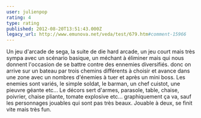 ```yaml
---
user: julienpop
rating: 4
type: rating
published: 2012-08-20T13:51:43.000Z
legacy_url: http://www.emunova.net/veda/test/679.htm#comment-15966
---
```

Un jeu d'arcade de sega, la suite de die hard arcade, un jeu court mais très sympa avec un scénario basique, un méchant à éliminer mais qui nous donnent l'occasion de se battre contre des ennemies diversifiés. donc on arrive sur un bateau par trois chemins différents à choisir et avance dans une zone avec un nombres d'énemies à tuer et après un mini boss. Les enemies sont variés, le simple soldat, le barman, un chef cuistot, une pieuvre géante etc... Le décors sert d'armes, parasole, table, chaise, poivrier, chaise pliante, tomate explosive etc... graphiquement ça va, sauf les personnages jouables qui sont pas très beaux. Jouable à deux, se finit vite mais très fun.
